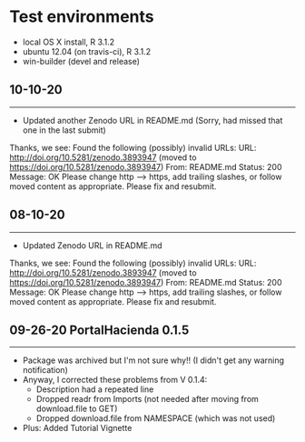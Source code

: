 # Test environments
* local OS X install, R 3.1.2
* ubuntu 12.04 (on travis-ci), R 3.1.2
* win-builder (devel and release)

## 10-10-20
------------
- Updated another Zenodo URL in README.md (Sorry, had missed that one in the last submit)

Thanks, we see:
   Found the following (possibly) invalid URLs:
     URL: http://doi.org/10.5281/zenodo.3893947 (moved to 
https://doi.org/10.5281/zenodo.3893947)
       From: README.md
       Status: 200
       Message: OK
Please change http --> https, add trailing slashes, or follow moved 
content as appropriate.
Please fix and resubmit.


## 08-10-20
------------
- Updated Zenodo URL in README.md

Thanks, we see:
   Found the following (possibly) invalid URLs:
     URL: http://doi.org/10.5281/zenodo.3893947 (moved to 
https://doi.org/10.5281/zenodo.3893947)
       From: README.md
       Status: 200
       Message: OK
Please change http --> https, add trailing slashes, or follow moved 
content as appropriate.
Please fix and resubmit.


## 09-26-20 PortalHacienda 0.1.5
-----------
- Package was archived but I'm not sure why!! (I didn't get any warning notification)
- Anyway, I corrected these problems from V 0.1.4:
  - Description had a repeated line
  - Dropped readr from Imports (not needed after moving from download.file to GET)
  - Dropped download.file from NAMESPACE (which was not used)
- Plus: Added Tutorial Vignette


